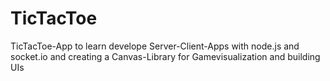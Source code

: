 # TicTacToe
TicTacToe-App to learn develope Server-Client-Apps with node.js and socket.io and creating a Canvas-Library for Gamevisualization and building UIs

